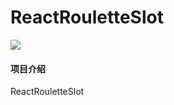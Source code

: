 # ReactRouletteSlot
[![](https://travis-ci.org/wZi/ReactRouletteSlot.svg?branch=master)](https://travis-ci.org/wZi/ReactRouletteSlot)
#### 项目介绍
 ReactRouletteSlot


